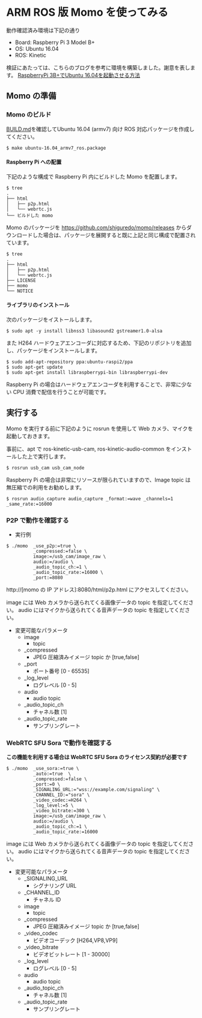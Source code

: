 # ARM ROS 版 Momo を使ってみる

動作確認済み環境は下記の通り

- Board: Raspberry Pi 3 Model B+
- OS: Ubuntu 16.04
- ROS: Kinetic

検証にあたっては、こちらのブログを参考に環境を構築しました。謝意を表します。
[RaspberryPi 3B+でUbuntu 16.04を起動させる方法](https://www.asrobot.me/entry/2018/07/11/001603/)

## Momo の準備

### Momo のビルド

[BUILD.md](./BUILD.md)を確認してUbuntu 16.04 (armv7) 向け ROS 対応パッケージを作成してください。

```shell
$ make ubuntu-16.04_armv7_ros.package
```

#### Raspberry Pi への配置

下記のような構成で Raspberry Pi 内にビルドした Momo を配置します。

```
$ tree
.
├── html
│   ├── p2p.html
│   └── webrtc.js
└── ビルドした momo
```


Momo のパッケージを https://github.com/shiguredo/momo/releases からダウンロードした場合は、パッケージを展開すると既に上記と同じ構成で配置されています。

```
$ tree
.
├── html
│   ├── p2p.html
│   └── webrtc.js
├── LICENSE
├── momo
└── NOTICE
```


#### ライブラリのインストール

次のパッケージをイストールします。

```
$ sudo apt -y install libnss3 libasound2 gstreamer1.0-alsa
```

また H264 ハードウェアエンコーダに対応するため、下記のリポジトリを追加し、パッケージをインストールします。

```
$ sudo add-apt-repository ppa:ubuntu-raspi2/ppa
$ sudo apt-get update
$ sudo apt-get install libraspberrypi-bin libraspberrypi-dev
```

Raspberry Pi の場合はハードウェアエンコーダを利用することで、非常に少ない CPU 消費で配信を行うことが可能です。

## 実行する

Momo を実行する前に下記のように rosrun を使用して Web カメラ、マイクを起動しておきます。

事前に、apt で ros-kinetic-usb-cam, ros-kinetic-audio-common をインストールした上で実行します。

```
$ rosrun usb_cam usb_cam_node
```

Raspberry Pi の場合は非常にリソースが限られていますので、Image topic は無圧縮での利用をお勧めします。

```
$ rosrun audio_capture audio_capture _format:=wave _channels=1 _same_rate:=16000
```

### P2P で動作を確認する

- 実行例

```shell
$ ./momo  _use_p2p:=true \
          _compressed:=false \
          image:=/usb_cam/image_raw \
          audio:=/audio \
          _audio_topic_ch:=1 \
          _audio_topic_rate:=16000 \
          _port:=8080
```

http://[momo の IP アドレス]:8080/html/p2p.html にアクセスしてください。

image には Web カメラから送られてくる画像データの topic を指定してください。
audio にはマイクから送られてくる音声データの topic を指定してください。

- 変更可能なパラメータ
  - image
    - topic
  - _compressed
    - JPEG 圧縮済みイメージ topic か  [true,false]
  - _port
    - ポート番号  [0 - 65535]
  - _log_level
    - ログレベル  [0 - 5]
  - audio
    - audio topic
  - _audio_topic_ch
    - チャネル数    [1]
  - _audio_topic_rate
    - サンプリングレート


### WebRTC SFU Sora で動作を確認する

**この機能を利用する場合は WebRTC SFU Sora のライセンス契約が必要です**

```shell
$ ./momo  _use_sora:=true \
          _auto:=true  \
          _compressed:=false \
          _port:=0 \
          _SIGNALING_URL:="wss://example.com/signaling" \
          _CHANNEL_ID:="sora" \
          _video_codec:=H264 \
          _log_level:=5 \
          _video_bitrate:=300 \
          image:=/usb_cam/image_raw \
          audio:=/audio \
          _audio_topic_ch:=1 \
          _audio_topic_rate:=16000
```

image には Web カメラから送られてくる画像データの topic を指定してください。
audio にはマイクから送られてくる音声データの topic を指定してください。


- 変更可能なパラメータ
  - _SIGNALING_URL
    - シグナリング URL
  - _CHANNEL_ID
    - チャネル ID
  - image
    - topic
  - _compressed
    - JPEG 圧縮済みイメージ topic か  [true,false]
  - _video_codec
    - ビデオコーデック  [H264,VP8,VP9]
  - _video_bitrate
    - ビデオビットレート  [1 - 30000]
  - _log_level
    - ログレベル  [0 - 5]
  - audio
    - audio topic
  - _audio_topic_ch
    - チャネル数    [1]
  - _audio_topic_rate
    - サンプリングレート

